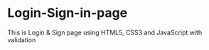 # Login-Sign-in-page
This is Login &amp;  Sign page using HTML5, CSS3 and JavaScript with validation
